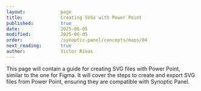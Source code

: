 ```yaml
---
layout:             page
title:              Creating SVGs with Power Point
published:          true
date:               2025-06-05
modified:           2025-06-05
order:              /synoptic-panel/concepts/maps/04
next_reading:       true
author:             Victor Rivas
---
```


<todo visible>This page will contain a guide for creating SVG files with Power Point, similar to the one for Figma. It will cover the steps to create and export SVG files from Power Point, ensuring they are compatible with Synoptic Panel.
</todo>
